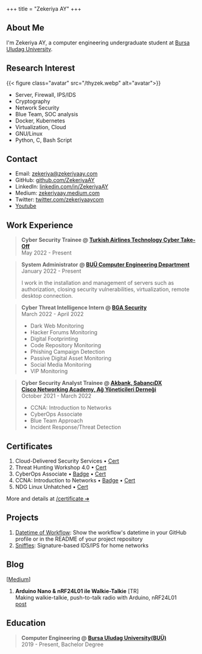 +++
title = "Zekeriya AY"
+++

## About Me

I'm Zekeriya AY, a computer engineering undergraduate student at <a href="https://uludag.edu.tr/" target="_blank">Bursa Uludag University</a>.


## Research Interest

{{< figure class="avatar" src="/thyzek.webp" alt="avatar">}}

* Server, Firewall, IPS/IDS
* Cryptography
* Network Security
* Blue Team, SOC analysis
* Docker, Kubernetes
* Virtualization, Cloud
* GNU/Linux
* Python, C, Bash Script


## Contact

* Email: <a href="mailto:zekeriya@zekeriyaay.com" target="_blank">zekeriya@zekeriyaay.com</a>
* GitHub: <a href="https://github.com/ZekeriyaAY" target="_blank">github.com/ZekeriyaAY</a>
* LinkedIn: <a href="https://linkedin.com/in/ZekeriyaAY" target="_blank">linkedin.com/in/ZekeriyaAY</a>
* Medium: <a href="https://zekeriyaay.medium.com" target="_blank">zekeriyaay.medium.com</a>
* Twitter: <a href="https://twitter.com/zekeriyaaycom" target="_blank">twitter.com/zekeriyaaycom</a>
* <a href="https://youtube.com/channel/UCcg8zjG1kt-6sRfb4ajHWXQ?sub_confirmation=1" target="_blank">Youtube</a><!-- [^1] -->


## Work Experience

> **Cyber Security Trainee @ <a href="https://www.cybertake-off.com" target="_blank">Turkish Airlines Technology Cyber Take-Off</a>**\
> May 2022 - Present

> **System Administrator @ <a href="https://www.uludag.edu.tr/bm" target="_blank">BUÜ Computer Engineering Department</a>**\
> January 2022 - Present
>
> I work in the installation and management of servers such as authorization, closing security vulnerabilities, virtualization, remote desktop connection.

> **Cyber Threat Intelligence Intern @ <a href="https://www.bgasecurity.com/" target="_blank">BGA Security</a>**\
> March 2022 - April 2022
> - Dark Web Monitoring
> - Hacker Forums Monitoring
> - Digital Footprinting
> - Code Repository Monitoring
> - Phishing Campaign Detection
> - Passive Digital Asset Monitoring
> - Social Media Monitoring
> - VIP Monitoring

> **Cyber Security Analyst Trainee @ <a href="https://kariyer.akbank.com/YouthAcademy" target="_blank">Akbank, SabancıDX<br> Cisco Networking Academy, Ağ Yöneticileri Derneği</a>**\
> October 2021 - March 2022
> - CCNA: Introduction to Networks
> - CyberOps Associate
> - Blue Team Approach
> - Incident Response/Threat Detection


## Certificates

1. Cloud-Delivered Security Services &bullet; <a href="/certificate/ZekeriyaAY_PAN_Certificate_of_Completion.pdf" target="_blank">Cert</a>
1. Threat Hunting Workshop 4.0 &bullet; <a href="/certificate/ZekeriyaAY_ThreatHuntingWorkshop.pdf" target="_blank">Cert</a>
1. CyberOps Associate &bullet; <a href="https://www.credly.com/badges/27f2552f-0828-4b38-b530-14c21e0ad79f" target="_blank">Badge</a> &bullet; <a href="/certificate/ZekeriyaAY_CyberOps_Associate.pdf" target="_blank">Cert</a>
1. CCNA: Introduction to Networks &bullet; <a href="https://credly.com/badges/c37ea143-d98d-4c5b-a9ef-2af2423a4b1d" target="_blank">Badge</a> &bullet; <a href="/certificate/ZekeriyaAY_CCNA1_IntroductionToNetworks.pdf" target="_blank">Cert</a>
1. NDG Linux Unhatched &bullet; <a href="/certificate/ZekeriyaAY_NDGLinuxUnhatched.pdf" target="_blank">Cert</a>

More and details at <a href="/certificate">/certificate &#10132;</a>


## Projects

1. <a href="https://github.com/marketplace/actions/datetime-of-workflow" target="_blank">Datetime of Workflow</a>: Show the workflow's datetime in your GitHub profile or in the README of your project repository
1. <a href="https://github.com/ZekeriyaAY/sniffles" target="_blank">Sniffles</a>: Signature-based IDS/IPS for home networks


## Blog

\[<a href="https://zekeriyaay.medium.com" target="_blank">Medium</a>\]

1. **Arduino Nano & nRF24L01 ile Walkie-Talkie** [TR]\
Making walkie-talkie, push-to-talk radio with Arduino, nRF24L01\
<a href="https://zekeriyaay.medium.com/arduino-walkie-talkie-10ae6113e58e" target="_blank">post</a>


## Education

> **Computer Engineering @ <a href="https://uludag.edu.tr" target="_blank">Bursa Uludag University(BUÜ)</a>**\
> 2019 - Present, Bachelor Degree



<!-- [^1]: This is the first footnote. 
[^2]: This is the second footnote. -->
